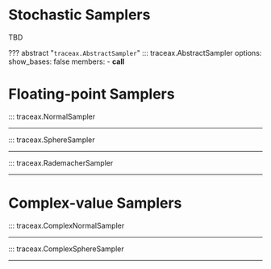 # Stochastic Samplers

TBD

??? abstract "`traceax.AbstractSampler`"
    ::: traceax.AbstractSampler
        options:
            show_bases: false
            members:
            - __call__

# Floating-point Samplers

::: traceax.NormalSampler

---

::: traceax.SphereSampler

---

::: traceax.RademacherSampler

---

# Complex-value Samplers
::: traceax.ComplexNormalSampler

---

::: traceax.ComplexSphereSampler

---
